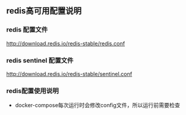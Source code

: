 ## redis高可用配置说明

### redis 配置文件
http://download.redis.io/redis-stable/redis.conf

### redis sentinel 配置文件
http://download.redis.io/redis-stable/sentinel.conf

### redis配置使用说明
* docker-compose每次运行时会修改config文件，所以运行前需要检查